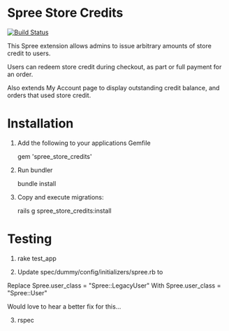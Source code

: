 Spree Store Credits
===================

[![Build
Status](https://secure.travis-ci.org/spree/spree_store_credits.png)](http://travis-ci.org/spree/spree_store_credits)


This Spree extension allows admins to issue arbitrary amounts of store credit to users.

Users can redeem store credit during checkout, as part or full payment for an order.

Also extends My Account page to display outstanding credit balance, and orders that used store credit.

Installation
============

1. Add the following to your applications Gemfile

    gem 'spree_store_credits'

2. Run bundler

    bundle install

3. Copy and execute migrations:

    rails g spree_store_credits:install

Testing
==========

1. rake test_app

2. Update spec/dummy/config/initializers/spree.rb to

  Replace 
    Spree.user_class = "Spree::LegacyUser"
  With
    Spree.user_class = "Spree::User"

  Would love to hear a better fix for this...

3. rspec
